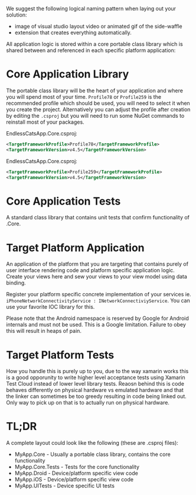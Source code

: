 We suggest the following logical naming pattern when laying out your solution:


* image of visual studio layout video or animated gif of the side-waffle
* extension that creates everything automatically.

All application logic is stored within a core portable class library which is
shared between and referenced in each specific platform application:

# Core Application Library

The portable class library will be the heart of your application and where you
will spend most of your time. `Profile78` or `Profile259` is the recommended
profile which should be used, you will need to select it when you create the
project. Alternatively you can adjust the profile after creation by editing
the `.csproj` but you will need to run some NuGet commands to reinstall most
of your packages.

EndlessCatsApp.Core.csproj:

```xml
<TargetFrameworkProfile>Profile78</TargetFrameworkProfile>
<TargetFrameworkVersion>v4.5</TargetFrameworkVersion>
```

EndlessCatsApp.Core.csproj:

```xml
<TargetFrameworkProfile>Profile259</TargetFrameworkProfile>
<TargetFrameworkVersion>v4.5</TargetFrameworkVersion>
```

# Core Application Tests

A standard class library that contains unit tests that confirm functionality
of .Core.

# Target Platform Application

An application of the platform that you are targeting that contains purely of
user interface rendering code and platform specific application logic. Create
your views here and sew your views to your view model using data binding.

Register your platform specific concrete implementation of your services ie.
`iPhoneNetworkConnectivityService : INetworkConnectiviyService`.
You can use your favorite IOC library for this.

Please note that the Android namespace is reserved by Google for Android 
internals and must not be used. This is a Google limitation.
Failure to obey this will result in heaps of pain.

# Target Platform Tests

How you handle this is purely up to you, due to the way xamarin works this is
a good opporunity to write higher level acceptance tests using Xamarin Test
Cloud instead of lower level library tests. Reaosn behind this is code behaves
differently on physical hardware vs emulated hardware and that the linker can
sometimes be too greedy resulting in code being linked out. Only way to pick
up on that is to actually run on physical hardware.

# TL;DR

A complete layout could look like the following (these are .csproj files):
- MyApp.Core - Usually a portable class library, contains the core functionality
- MyApp.Core.Tests - Tests for the core functionality
- MyApp.Droid - Device/platform specific view code
- MyApp.iOS - Device/platform specific view code
- MyApp.UITests - Device specific UI tests
